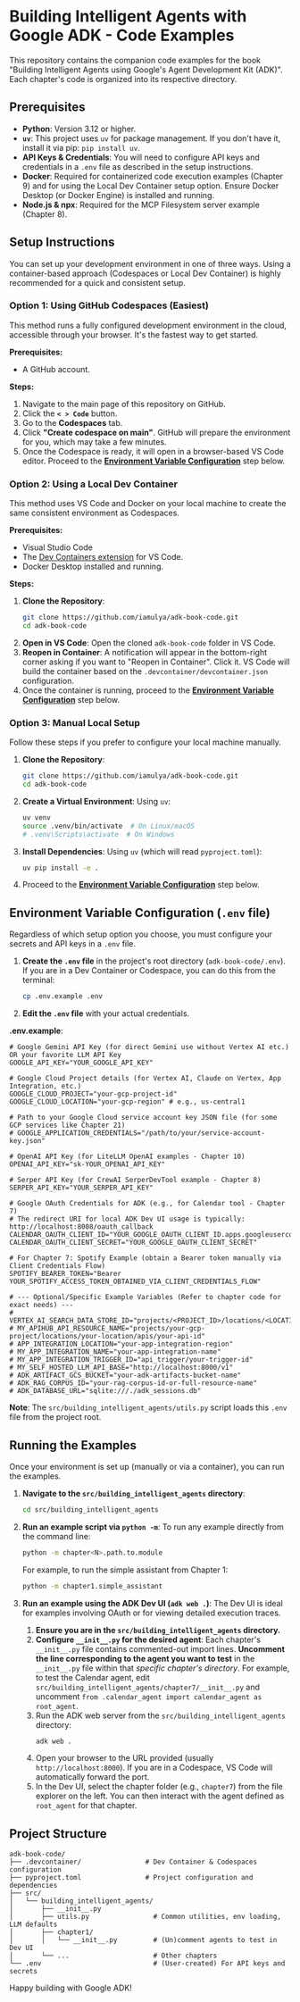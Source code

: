 # Building Intelligent Agents with Google ADK - Code Examples

This repository contains the companion code examples for the book "Building Intelligent Agents using Google's Agent Development Kit (ADK)". Each chapter's code is organized into its respective directory.

## Prerequisites

*   **Python**: Version 3.12 or higher.
*   **`uv`**: This project uses `uv` for package management. If you don't have it, install it via pip: `pip install uv`.
*   **API Keys & Credentials**: You will need to configure API keys and credentials in a `.env` file as described in the setup instructions.
*   **Docker**: Required for containerized code execution examples (Chapter 9) and for using the Local Dev Container setup option. Ensure Docker Desktop (or Docker Engine) is installed and running.
*   **Node.js & npx**: Required for the MCP Filesystem server example (Chapter 8).

## Setup Instructions

You can set up your development environment in one of three ways. Using a container-based approach (Codespaces or Local Dev Container) is highly recommended for a quick and consistent setup.

### Option 1: Using GitHub Codespaces (Easiest)

This method runs a fully configured development environment in the cloud, accessible through your browser. It's the fastest way to get started.

**Prerequisites:**
*   A GitHub account.

**Steps:**
1.  Navigate to the main page of this repository on GitHub.
2.  Click the **`< > Code`** button.
3.  Go to the **Codespaces** tab.
4.  Click **"Create codespace on main"**. GitHub will prepare the environment for you, which may take a few minutes.
5.  Once the Codespace is ready, it will open in a browser-based VS Code editor. Proceed to the **[Environment Variable Configuration](#environment-variable-configuration-env-file)** step below.

### Option 2: Using a Local Dev Container

This method uses VS Code and Docker on your local machine to create the same consistent environment as Codespaces.

**Prerequisites:**
*   Visual Studio Code
*   The [Dev Containers extension](https://marketplace.visualstudio.com/items?itemName=ms-vscode-remote.remote-containers) for VS Code.
*   Docker Desktop installed and running.

**Steps:**
1.  **Clone the Repository**:
    ```bash
    git clone https://github.com/iamulya/adk-book-code.git
    cd adk-book-code
    ```
2.  **Open in VS Code**: Open the cloned `adk-book-code` folder in VS Code.
3.  **Reopen in Container**: A notification will appear in the bottom-right corner asking if you want to "Reopen in Container". Click it. VS Code will build the container based on the `.devcontainer/devcontainer.json` configuration.
4.  Once the container is running, proceed to the **[Environment Variable Configuration](#environment-variable-configuration-env-file)** step below.

### Option 3: Manual Local Setup

Follow these steps if you prefer to configure your local machine manually.

1.  **Clone the Repository**:
    ```bash
    git clone https://github.com/iamulya/adk-book-code.git
    cd adk-book-code
    ```
2.  **Create a Virtual Environment**:
    Using `uv`:
    ```bash
    uv venv
    source .venv/bin/activate  # On Linux/macOS
    # .venv\Scripts\activate  # On Windows
    ```
3.  **Install Dependencies**:
    Using `uv` (which will read `pyproject.toml`):
    ```bash
    uv pip install -e .
    ```
4.  Proceed to the **[Environment Variable Configuration](#environment-variable-configuration-env-file)** step below.

## Environment Variable Configuration (`.env` file)

Regardless of which setup option you choose, you must configure your secrets and API keys in a `.env` file.

1.  **Create the `.env` file** in the project's root directory (`adk-book-code/.env`). If you are in a Dev Container or Codespace, you can do this from the terminal:
    ```bash
    cp .env.example .env
    ```
2.  **Edit the `.env` file** with your actual credentials.

**.env.example**:
```env
# Google Gemini API Key (for direct Gemini use without Vertex AI etc.)  OR your favorite LLM API Key
GOOGLE_API_KEY="YOUR_GOOGLE_API_KEY"

# Google Cloud Project details (for Vertex AI, Claude on Vertex, App Integration, etc.)
GOOGLE_CLOUD_PROJECT="your-gcp-project-id"
GOOGLE_CLOUD_LOCATION="your-gcp-region" # e.g., us-central1

# Path to your Google Cloud service account key JSON file (for some GCP services like Chapter 21)
# GOOGLE_APPLICATION_CREDENTIALS="/path/to/your/service-account-key.json"

# OpenAI API Key (for LiteLLM OpenAI examples - Chapter 10)
OPENAI_API_KEY="sk-YOUR_OPENAI_API_KEY"

# Serper API Key (for CrewAI SerperDevTool example - Chapter 8)
SERPER_API_KEY="YOUR_SERPER_API_KEY"

# Google OAuth Credentials for ADK (e.g., for Calendar tool - Chapter 7)
# The redirect URI for local ADK Dev UI usage is typically: http://localhost:8008/oauth_callback
CALENDAR_OAUTH_CLIENT_ID="YOUR_GOOGLE_OAUTH_CLIENT_ID.apps.googleusercontent.com"
CALENDAR_OAUTH_CLIENT_SECRET="YOUR_GOOGLE_OAUTH_CLIENT_SECRET"

# For Chapter 7: Spotify Example (obtain a Bearer token manually via Client Credentials Flow)
SPOTIFY_BEARER_TOKEN="Bearer YOUR_SPOTIFY_ACCESS_TOKEN_OBTAINED_VIA_CLIENT_CREDENTIALS_FLOW"

# --- Optional/Specific Example Variables (Refer to chapter code for exact needs) ---
# VERTEX_AI_SEARCH_DATA_STORE_ID="projects/<PROJECT_ID>/locations/<LOCATION>/collections/default_collection/dataStores/<DATA_STORE_ID>"
# MY_APIHUB_API_RESOURCE_NAME="projects/your-gcp-project/locations/your-location/apis/your-api-id"
# APP_INTEGRATION_LOCATION="your-app-integration-region"
# MY_APP_INTEGRATION_NAME="your-app-integration-name"
# MY_APP_INTEGRATION_TRIGGER_ID="api_trigger/your-trigger-id"
# MY_SELF_HOSTED_LLM_API_BASE="http://localhost:8000/v1"
# ADK_ARTIFACT_GCS_BUCKET="your-adk-artifacts-bucket-name"
# ADK_RAG_CORPUS_ID="your-rag-corpus-id-or-full-resource-name"
# ADK_DATABASE_URL="sqlite:///./adk_sessions.db"
```
**Note**: The `src/building_intelligent_agents/utils.py` script loads this `.env` file from the project root.

## Running the Examples

Once your environment is set up (manually or via a container), you can run the examples.

1.  **Navigate to the `src/building_intelligent_agents` directory**:
    ```bash
    cd src/building_intelligent_agents
    ```

2.  **Run an example script via `python -m`**:
    To run any example directly from the command line:
    ```bash
    python -m chapter<N>.path.to.module
    ```
    For example, to run the simple assistant from Chapter 1:
    ```bash
    python -m chapter1.simple_assistant
    ```

3.  **Run an example using the ADK Dev UI (`adk web .`)**:
    The Dev UI is ideal for examples involving OAuth or for viewing detailed execution traces.
    1.  **Ensure you are in the `src/building_intelligent_agents` directory.**
    2.  **Configure `__init__.py` for the desired agent**: Each chapter's `__init__.py` file contains commented-out import lines. **Uncomment the line corresponding to the agent you want to test** in the `__init__.py` file within that *specific chapter's directory*. For example, to test the Calendar agent, edit `src/building_intelligent_agents/chapter7/__init__.py` and uncomment `from .calendar_agent import calendar_agent as root_agent`.
    3.  Run the ADK web server from the `src/building_intelligent_agents` directory:
        ```bash
        adk web .
        ```
    4.  Open your browser to the URL provided (usually `http://localhost:8000`). If you are in a Codespace, VS Code will automatically forward the port.
    5.  In the Dev UI, select the chapter folder (e.g., `chapter7`) from the file explorer on the left. You can then interact with the agent defined as `root_agent` for that chapter.

## Project Structure

```
adk-book-code/
├── .devcontainer/                # Dev Container & Codespaces configuration
├── pyproject.toml                # Project configuration and dependencies
├── src/
│   └── building_intelligent_agents/
│       ├── __init__.py
│       ├── utils.py                # Common utilities, env loading, LLM defaults
│       ├── chapter1/
│       │   └── __init__.py         # (Un)comment agents to test in Dev UI
│       └── ...                     # Other chapters
└── .env                            # (User-created) For API keys and secrets
```

Happy building with Google ADK!
